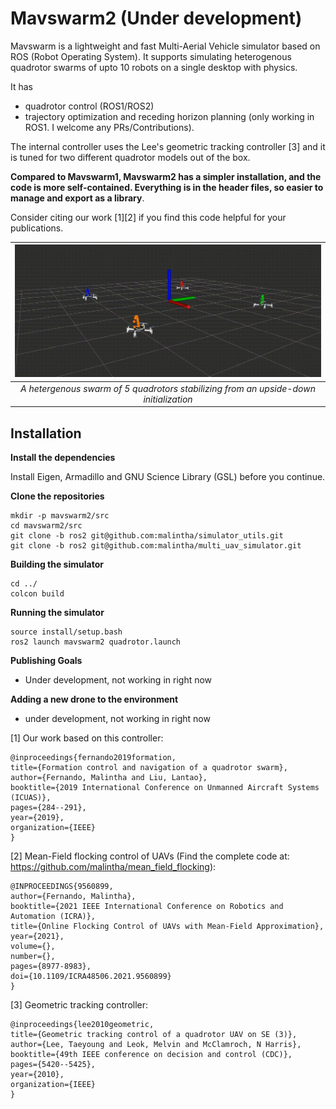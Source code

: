 # Mavswarm2 (Under development)

Mavswarm is a lightweight and fast Multi-Aerial Vehicle simulator based on ROS (Robot Operating System). It supports simulating heterogenous quadrotor swarms of upto 10 robots on a single desktop with physics. 

It has 

- quadrotor control (ROS1/ROS2) 
- trajectory optimization and receding horizon planning (only working in ROS1. I welcome any PRs/Contributions). 

The internal controller uses the Lee's geometric tracking controller [3] and it is tuned for two different quadrotor models out of the box. 

**Compared to Mavswarm1, Mavswarm2 has a simpler installation, and the code is more self-contained. Everything is in the header files, so easier to manage and export as a library**.

Consider citing our work [1][2] if you find this code helpful for your publications. 

| ![Cover Image](https://github.com/malintha/multi_uav_simulator/blob/master/cover.gif?raw=true) |
|:--:| 
| *A hetergenous swarm of 5 quadrotors stabilizing from an upside-down initialization* |

## Installation

**Install the dependencies**

Install Eigen, Armadillo and GNU Science Library (GSL) before you continue.

**Clone the repositories**
    
    mkdir -p mavswarm2/src
    cd mavswarm2/src
    git clone -b ros2 git@github.com:malintha/simulator_utils.git
    git clone -b ros2 git@github.com:malintha/multi_uav_simulator.git

**Building the simulator**

    cd ../
    colcon build

**Running the simulator**

    source install/setup.bash
    ros2 launch mavswarm2 quadrotor.launch


**Publishing Goals**

- Under development, not working in right now

**Adding a new drone to the environment**

- under development, not working in right now



[1] Our work based on this controller:

    @inproceedings{fernando2019formation,
    title={Formation control and navigation of a quadrotor swarm},
    author={Fernando, Malintha and Liu, Lantao},
    booktitle={2019 International Conference on Unmanned Aircraft Systems (ICUAS)},
    pages={284--291},
    year={2019},
    organization={IEEE}
    }

[2] Mean-Field flocking control of UAVs (Find the complete code at: https://github.com/malintha/mean_field_flocking):

    @INPROCEEDINGS{9560899,
    author={Fernando, Malintha},
    booktitle={2021 IEEE International Conference on Robotics and Automation (ICRA)}, 
    title={Online Flocking Control of UAVs with Mean-Field Approximation}, 
    year={2021},
    volume={},
    number={},
    pages={8977-8983},
    doi={10.1109/ICRA48506.2021.9560899}
    }

[3] Geometric tracking controller:

    @inproceedings{lee2010geometric,
    title={Geometric tracking control of a quadrotor UAV on SE (3)},
    author={Lee, Taeyoung and Leok, Melvin and McClamroch, N Harris},
    booktitle={49th IEEE conference on decision and control (CDC)},
    pages={5420--5425},
    year={2010},
    organization={IEEE}
    }
